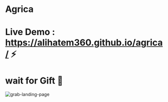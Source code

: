 # Agrica

# Live Demo : https://alihatem360.github.io/agrica/  ⚡
# wait for Gift 🎉
![grab-landing-page](https://github.com/alihatem360/agrica/blob/master/imgs/Untitled%20design%20(1).gif)

